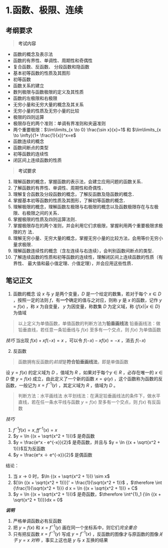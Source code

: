 # 1.函数、极限、连续
## 考纲要求

> **考试内容**
- 函数的概念及表示法
- 函数的有界性、单调性、周期性和奇偶性
- 复合函数、反函数、 分段函数和隐函数 
- 基本初等函数的性质及其图形 
- 初等函数 
- 函数关系的建立 
- 数列极限与函数极限的定义及其性质 
- 函数的左极限和右极限 
- 无穷小量和无穷大量的概念及其关系 
- 无穷小量的性质及无穷小量的比较 
- 极限的四则运算 
- 极限存在的两个准则：单调有界准则和夹逼准则 
- 两个重要极限：$\lim\limits_{x \to 0} \frac{\sin x}{x}=1$ 和 $\lim\limits_{x \to \infty}(1+ \frac{1}{x})^x=e$
- 函数连续的概念 
- 函数间断点的类型 
- 初等函数的连续性 
- 闭区间上连续函数的性质

> **考试要求**
1. 理解函数的概念，掌握函数的表示法，会建立应用问题的函数关系．
2. 了解函数的有界性、单调性、周期性和奇偶性． 
3. 理解复合函数及分段函数的概念，了解反函数及隐函数的概念． 
4. 掌握基本初等函数的性质及其图形，了解初等函数的概念． 
5. 理解极限的概念，理解函数左极限与右极限的概念以及函数极限存在与左极限、右极限之间的关系． 
6. 掌握极限的性质及四则运算法则． 
7. 掌握极限存在的两个准则，并会利用它们求极限，掌握利用两个重要极限求极限的方 法． 
8. 理解无穷小量、无穷大量的概念，掌握无穷小量的比较方法，会用等价无穷小量求极限． 
9. 理解函数连续性的概念（含左连续与右连续），会判别函数间断点的类型． 
10. 了解连续函数的性质和初等函数的连续性，理解闭区间上连续函数的性质（有界性、 最大值和最小值定理、介值定理），并会应用这些性质．

## 笔记正文

1. 函数的概念
设 $x$ 与 $y$ 是两个变量，$D$ 是一个给定的数集，若对于每个 $x \in D$ ，按照一定的法则 $f$，有**一个**确定的值与之对应，则称 $y$ 是 $x$ 的函数，记作 $y = f(x)$ ，称 $x$ 为自变量， $y$ 为因变量，称数集 $D$ 为定义域，称 $\{f(x) | x \in D\}$ 为值域
> 以上定义为单值函数，单值函数的判断方法为**铅垂画线法**
> 	铅垂画线法：做铅垂直线，若任意一条铅垂线与 $f(x)$ 至多有一个交点，则 $f(x)$ 为单值函数

*技巧* 当出现 $f(x) + x f(- x) = x$ ，可以令 $f(-x) - x f(x) = - x$ ，消去 $f(- x)$ 

2. 反函数
> 函数拥有反函数的*前提*是**符合铅垂画线法**，即是单值函数

设 $y = f(x)$ 的定义域为 $D$ ，值域为 $R$ ，如果对于每个$y \in R$ ，必存在唯一的 $x \in D$ 使 $y = f(x)$ 成立，由此定义了一个新的函数 $x = \psi (y)$ ，这个函数称为函数的反函数，一般记为 $x = f^{-1} (y)$ ，其定义域为 $R$ ，值域为 $D$ 。

> 判断方法：水平画线法
>	水平划线法：在满足铅垂画线法的条件下，做水平直线，若在任一条水平线与函数 $y = f(x)$ 至多有一个交点，则 $f(x)$ 有反函数

*技巧*
1. $f^{-1} f(x) = x, ff^{-1}(x) = x$
2. $y = \ln {(x + \sqrt{x^2 + 1})}$ 是奇函数
3. $y = \frac{e^x - e^{-x}}{2}$ 是奇函数，并且与 $y = \ln {(x + \sqrt{x^2 + 1})}$互为反函数
4. $y = \frac{e^x ＋ e^{-x}}{2}$ 是偶函数

结论：
1. 当 $x \to 0$ 时，$\ln {(x + \sqrt{x^2 + 1})} \sim x$
2. $[\ln {(x + \sqrt{x^2 + 1})}]' = \frac{1}{\sqrt{x^2 + 1}}$ ，$\therefore \int {\frac{1}{\sqrt{x^2 + 1}}} d x = \ln {(x + \sqrt{x^2 + 1})} + C$
3. $y = \ln {(x + \sqrt{x^2 + 1})}$ 是奇函数，$\therefore \int^{1}_1 {\ln {(x + \sqrt{x^2 + 1})}}dx = 0$

***说明***
1. 严格单调函数必有反函数
2. 把 $y = f(x)$ 和 $x = f^{-1} (y)$ 画在同一个坐标系中，则它们*完全重合*
3. 只有把反函数 $x = f^{-1} (y)$ 写成 $y = f^{-1} (x)$ ，反函数的图像才与原函数的图像*关于 $y = x$ 对称* ，事实上这也是 $y$ 与 $x$ 互换的结果

